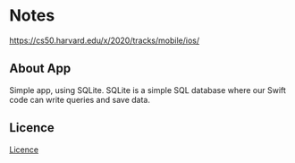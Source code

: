 # Notes
https://cs50.harvard.edu/x/2020/tracks/mobile/ios/

## About App 
Simple app, using SQLite.
SQLite is a simple SQL database where our Swift code can write queries and save data.
## Licence
[Licence](https://choosealicense.com/licenses/bsl-1.0/)
